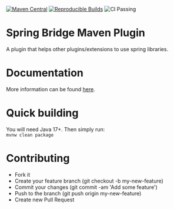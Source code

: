 ﻿[![Maven Central](https://img.shields.io/maven-central/v/com.homeofthewizard/spring-bridge-maven-plugin?color=green)](https://search.maven.org/artifact/com.homeofthewizard/spring-bridge-maven-plugin)
[![Reproducible Builds](https://img.shields.io/badge/Reproducible_Builds-ok-green?labelColor=blue)](https://github.com/jvm-repo-rebuild/reproducible-central/blob/master/content/org/apache/maven/maven/README.md)
![CI Passing](https://github.com/homeofthewizard/spring-bridge-maven-plugin/actions/workflows/maven-build.yml/badge.svg)

# Spring Bridge Maven Plugin
A plugin that helps other plugins/extensions to use spring libraries.

# Documentation
More information can be found [here](https://homeofthewizard.github.io/spring-bridge-maven-plugin/).

# Quick building
You will need Java 17+. Then simply run:  
`mvnw clean package`

# Contributing
* Fork it 
* Create your feature branch (git checkout -b my-new-feature)
* Commit your changes (git commit -am 'Add some feature')
* Push to the branch (git push origin my-new-feature)
* Create new Pull Request
